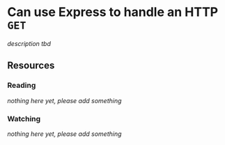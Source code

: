 # Can use Express to handle an HTTP `GET`

_description tbd_

## Resources

### Reading

_nothing here yet, please add something_

### Watching

_nothing here yet, please add something_
